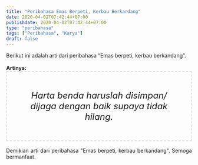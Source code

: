 ```yaml
---
title: "Peribahasa Emas Berpeti, Kerbau Berkandang"
date: 2020-04-02T07:42:44+07:00
publishdate: 2020-04-02T07:42:44+07:00
type: "peribahasa"
tags: ["Peribahasa", "Karya"]
draft: false
---
```


<div dir="ltr" style="text-align: left;" trbidi="on"><div style="text-align: justify;">Berikut ini adalah arti dari peribahasa “Emas berpeti, kerbau berkandang”.</div><br /><div style="text-align: justify;"><b>Artinya:</b></div><div style="border: 2px dashed #ddd; font-size: 24px; height: auto; margin: 0 auto; padding: 50px; text-align: center; width: auto;"><i>Harta benda haruslah disimpan/ dijaga dengan baik supaya tidak hilang.</i></div><br /><div style="text-align: justify;">Demikian arti dari peribahasa "Emas berpeti, kerbau berkandang". Semoga bermanfaat.</div></div>
